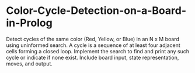 # Color-Cycle-Detection-on-a-Board-in-Prolog
Detect cycles of the same color (Red, Yellow, or Blue) in an N x M board using uninformed search. A cycle is a sequence of at least four adjacent cells forming a closed loop. Implement the search to find and print any such cycle or indicate if none exist. Include board input, state representation, moves, and output.
